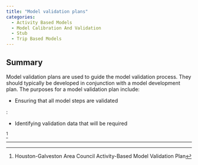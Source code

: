 ```yaml
---
title: "Model validation plans"
categories:
  - Activity Based Models
  - Model Calibration And Validation
  - Stub
  - Trip Based Models
---
```


Summary
-------

Model validation plans are used to guide the model validation process. They should typically be developed in conjunction with a model development plan. The purposes for a model validation plan include:

-   Ensuring that all model steps are validated

:   

-   Identifying validation data that will be required

[^1]

------------------------------------------------------------------------

[^1]: Houston-Galveston Area Council Activity-Based Model Validation Plan

